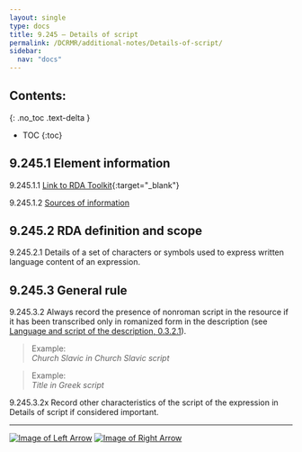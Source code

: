 ```yaml
---
layout: single
type: docs
title: 9.245 — Details of script
permalink: /DCRMR/additional-notes/Details-of-script/
sidebar:
  nav: "docs"
---
```


## Contents:
{: .no_toc .text-delta }

- TOC
{:toc}

## 9.245.1 Element information

<a name="9.245.1.1">9.245.1.1</a> [Link to RDA Toolkit](https://access.rdatoolkit.org/Content/Index?externalId=en-US_ala-744257ac-2ab8-382e-b227-98b6eaad0262){:target="_blank"}

<a name="9.245.1.2">9.245.1.2</a> [Sources of information](/DCRMR/additional-notes/#9011-sources-of-information)

## 9.245.2 RDA definition and scope

<a name="9.245.2.1">9.245.2.1</a>  Details of a set of characters or symbols used to express written language content of an expression.

## 9.245.3 General rule

<a name="9.245.3.2">9.245.3.2</a> Always record the presence of nonroman script in the resource if it has been transcribed only in romanized form in the description (see [Language and script of the description, 0.3.2.1](/DCRMR/general-rules/Language-and-script-of-the-description/#0.3.2.1)).

>Example:  
><CITE>Church Slavic in Church Slavic script</CITE>

>Example:  
><CITE>Title in Greek script</CITE>

<a name="9.245.3.2x">9.245.3.2x</a> Record other characteristics of the script of the expression in Details of script if considered important.

---

[![Image of Left Arrow](https://rbms-bsc.github.io/DCRMR/assets/pictures/navigation/Arrow_Left.png "9.24 — Script")](/DCRMR/additional-notes/Script/) [![Image of Right Arrow](https://rbms-bsc.github.io/DCRMR/assets/pictures/navigation/Arrow_Right.png "9.25 — Summarization of content")](/DCRMR/additional-notes/Summarization-of-content/)
